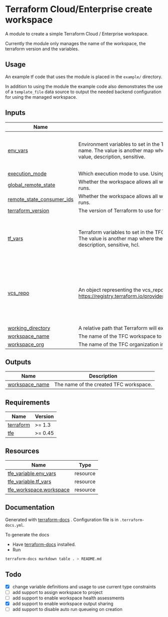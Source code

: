 # Terraform Cloud/Enterprise create workspace

A module to create a simple Terraform Cloud / Enterprise workspace.

Currently the module only manages the name of the workspace, the terraform version and the variables.

## Usage

An example tf code that uses the module is placed in the `example/` directory.

In addition to using the module the example code also demonstrates the use of a `template_file` data source to output the needed backend configuration for using the managed workspace.

## Inputs

| Name | Description | Type | Default | Required |
|------|-------------|------|---------|:--------:|
| <a name="input_env_vars"></a> [env\_vars](#input\_env\_vars) | Environment variables to set in the TFC workspace. The map key is the workspace variable name. The value is another map where the key value pairs set the properties of the variable - value, description, sensitive. | <pre>map(object({<br>    value       = string<br>    description = optional(string)<br>    sensitive   = optional(bool)<br>  }))</pre> | `{}` | no |
| <a name="input_execution_mode"></a> [execution\_mode](#input\_execution\_mode) | Which execution mode to use. Using Terraform Cloud, valid values are remote, local or agent. | `string` | `null` | no |
| <a name="input_global_remote_state"></a> [global\_remote\_state](#input\_global\_remote\_state) | Whether the workspace allows all workspaces in the organization to access its state data during runs. | `bool` | `null` | no |
| <a name="input_remote_state_consumer_ids"></a> [remote\_state\_consumer\_ids](#input\_remote\_state\_consumer\_ids) | Whether the workspace allows all workspaces in the organization to access its state data during runs. | `list(string)` | `null` | no |
| <a name="input_terraform_version"></a> [terraform\_version](#input\_terraform\_version) | The version of Terraform to use for this workspace. Defaults to the latest available version. | `string` | `null` | no |
| <a name="input_tf_vars"></a> [tf\_vars](#input\_tf\_vars) | Terraform variables to set in the TFC workspace. The map key is the workspace variable name. The value is another map where the key value pairs set the properties of the variable - value, description, sensitive, hcl. | <pre>map(object({<br>    value       = string<br>    description = optional(string)<br>    sensitive   = optional(bool)<br>    hcl         = optional(bool)<br>  }))</pre> | `{}` | no |
| <a name="input_vcs_repo"></a> [vcs\_repo](#input\_vcs\_repo) | An object representing the vcs\_repo settings as described in https://registry.terraform.io/providers/hashicorp/tfe/latest/docs/resources/workspace#vcs_repo. | <pre>object({<br>    identifier                 = string<br>    oauth_token_id             = optional(string)<br>    github_app_installation_id = optional(string)<br>    branch                     = optional(string)<br>    ingress_submodules         = optional(bool)<br>    tags_regex                 = optional(string)<br>  })</pre> | `null` | no |
| <a name="input_working_directory"></a> [working\_directory](#input\_working\_directory) | A relative path that Terraform will execute within. | `string` | `null` | no |
| <a name="input_workspace_name"></a> [workspace\_name](#input\_workspace\_name) | The name of the TFC workspace to create. | `string` | n/a | yes |
| <a name="input_workspace_org"></a> [workspace\_org](#input\_workspace\_org) | The name of the TFC organization in which to create. | `string` | n/a | yes |

## Outputs

| Name | Description |
|------|-------------|
| <a name="output_workspace_name"></a> [workspace\_name](#output\_workspace\_name) | The name of the created TFC workspace. |

## Requirements

| Name | Version |
|------|---------|
| <a name="requirement_terraform"></a> [terraform](#requirement\_terraform) | >= 1.3 |
| <a name="requirement_tfe"></a> [tfe](#requirement\_tfe) | >= 0.45 |

## Resources

| Name | Type |
|------|------|
| [tfe_variable.env_vars](https://registry.terraform.io/providers/hashicorp/tfe/latest/docs/resources/variable) | resource |
| [tfe_variable.tf_vars](https://registry.terraform.io/providers/hashicorp/tfe/latest/docs/resources/variable) | resource |
| [tfe_workspace.workspace](https://registry.terraform.io/providers/hashicorp/tfe/latest/docs/resources/workspace) | resource |

## Documentation

Generated with [terraform-docs](https://terraform-docs.io/user-guide/introduction/) . Configuration file is in `.terraform-docs.yml`.

To generate the docs

* Have [terraform-docs](https://terraform-docs.io/user-guide/introduction/) installed.
* Run
```bash
terraform-docs markdown table . > README.md
```

## Todo

- [x] change variable definitions and usage to use current type constraints
- [ ] add support to assign workspace to project
- [ ] add support to enable workspace health assessments
- [x] add support to enable workspace output sharing
- [ ] add support to disable auto run queueing on creation
